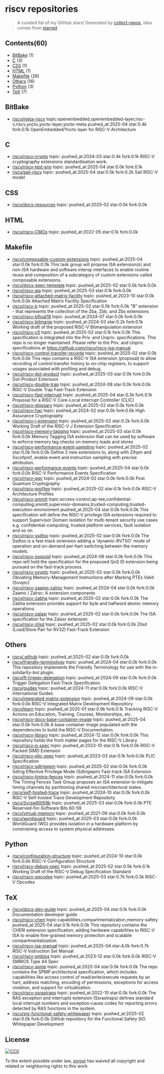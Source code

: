 # riscv repositories


> A curated list of my GitHub stars!  Generated by [collect-repos](https://github.com/zoroqi/collect-repos), idea comes from [starred](https://github.com/maguowei/starred)  


## Contents(60)

- [BitBake](#bitbake) (1)
- [C](#c) (3)
- [CSS](#css) (1)
- [HTML](#html) (1)
- [Makefile](#makefile) (28)
- [Others](#others) (16)
- [Python](#python) (3)
- [TeX](#tex) (7)

## BitBake

- [riscv/meta-riscv](https://github.com/riscv/meta-riscv) topic:openembedded,openembedded-layer,risc-v,riscv,yocto,yocto-layer,yocto-meta pushed_at:2025-04 star:0.4k fork:0.1k OpenEmbedded/Yocto layer for RISC-V Architecture

## C

- [riscv/riscv-crypto](https://github.com/riscv/riscv-crypto) topic: pushed_at:2024-03 star:0.4k fork:0.1k RISC-V cryptography extensions standardisation work.
- [riscv/riscv-test-env](https://github.com/riscv/riscv-test-env) topic: pushed_at:2025-04 star:0.0k fork:0.1k 
- [riscv/sail-riscv](https://github.com/riscv/sail-riscv) topic: pushed_at:2025-04 star:0.5k fork:0.2k Sail RISC-V model

## CSS

- [riscv/docs-resources](https://github.com/riscv/docs-resources) topic: pushed_at:2025-02 star:0.0k fork:0.0k 

## HTML

- [riscv/riscv-CMOs](https://github.com/riscv/riscv-CMOs) topic: pushed_at:2022-05 star:0.1k fork:0.0k 

## Makefile

- [riscv/composable-custom-extensions](https://github.com/riscv/composable-custom-extensions) topic: pushed_at:2025-04 star:0.0k fork:0.0k This task group will propose ISA extension(s) and non-ISA hardware and software interop interfaces to enable routine reuse and composition of a subcategory of custom extensions called composable extensions.
- [riscv/docs-spec-template](https://github.com/riscv/docs-spec-template) topic: pushed_at:2025-02 star:0.0k fork:0.0k 
- [riscv/riscv-aia](https://github.com/riscv/riscv-aia) topic: pushed_at:2025-03 star:0.1k fork:0.0k 
- [riscv/riscv-attached-matrix-facility](https://github.com/riscv/riscv-attached-matrix-facility) topic: pushed_at:2023-10 star:0.0k fork:0.0k Attached Matrix Facility Specification
- [riscv/riscv-b](https://github.com/riscv/riscv-b) topic: pushed_at:2025-02 star:0.0k fork:0.0k "B" extension - that represents the collection of the Zba, Zbb, and Zbs extensions 
- [riscv/riscv-bfloat16](https://github.com/riscv/riscv-bfloat16) topic: pushed_at:2024-07 star:0.0k fork:0.0k 
- [riscv/riscv-bitmanip](https://github.com/riscv/riscv-bitmanip) topic: pushed_at:2024-03 star:0.2k fork:0.1k Working draft of the proposed RISC-V Bitmanipulation extension
- [riscv/riscv-cfi](https://github.com/riscv/riscv-cfi) topic: pushed_at:2025-02 star:0.1k fork:0.0k This specification is integrated into the Priv. and Unpriv. specifications. This repo is no longer maintained. Please refer to the Priv. and Unpriv. specifications at https://github.com/riscv/riscv-isa-manual
- [riscv/riscv-control-transfer-records](https://github.com/riscv/riscv-control-transfer-records) topic: pushed_at:2025-02 star:0.0k fork:0.0k This repo contains a RISC-V ISA extension (proposal) to allow recording of control transfer history to on-chip registers, to support usages associated with profiling and debug.
- [riscv/riscv-dot-product](https://github.com/riscv/riscv-dot-product) topic: pushed_at:2025-03 star:0.0k fork:0.0k Dot-Product Extension
- [riscv/riscv-double-trap](https://github.com/riscv/riscv-double-trap) topic: pushed_at:2024-08 star:0.0k fork:0.0k RISC-V Double Trap Fast-Track Extension
- [riscv/riscv-fast-interrupt](https://github.com/riscv/riscv-fast-interrupt) topic: pushed_at:2025-04 star:0.3k fork:0.1k Proposal for a RISC-V Core-Local Interrupt Controller (CLIC)
- [riscv/riscv-glossary](https://github.com/riscv/riscv-glossary) topic: pushed_at:2025-02 star:0.0k fork:0.0k 
- [riscv/riscv-hac](https://github.com/riscv/riscv-hac) topic: pushed_at:2024-02 star:0.0k fork:0.0k  High Assurance Cryptography
- [riscv/riscv-j-extension](https://github.com/riscv/riscv-j-extension) topic: pushed_at:2025-02 star:0.2k fork:0.0k Working Draft of the RISC-V J Extension Specification
- [riscv/riscv-memory-tagging](https://github.com/riscv/riscv-memory-tagging) topic: pushed_at:2025-03 star:0.0k fork:0.0k Memory Tagging ISA extension that can be used by software to enforce memory tag checks on memory loads and stores
- [riscv/riscv-performance-event-sampling](https://github.com/riscv/riscv-performance-event-sampling) topic: pushed_at:2025-02 star:0.0k fork:0.0k Define 2 new extensions to, along with Zihpm and Sscofpmf, enable event and instruction sampling with precise attribution.
- [riscv/riscv-performance-events](https://github.com/riscv/riscv-performance-events) topic: pushed_at:2025-04 star:0.0k fork:0.0k RISC-V Performance Events Specification
- [riscv/riscv-pqc](https://github.com/riscv/riscv-pqc) topic: pushed_at:2024-02 star:0.0k fork:0.0k Post Quantum Cryptography
- [riscv/riscv-profiles](https://github.com/riscv/riscv-profiles) topic: pushed_at:2025-02 star:0.1k fork:0.0k RISC-V Architecture Profiles
- [riscv/riscv-smmtt](https://github.com/riscv/riscv-smmtt) topic:access-control,ap-tee,confidential-computing,smmtt,supervisor-domains,trusted-computing,trusted-execution-environment pushed_at:2025-04 star:0.0k fork:0.0k This specification will define the RISC-V privilege ISA extensions required to support Supervisor Domain isolation for multi-tenant security use cases e.g. confidential-computing, trusted platform services, fault isolation and so on.
- [riscv/riscv-ssdtso](https://github.com/riscv/riscv-ssdtso) topic: pushed_at:2025-02 star:0.0k fork:0.0k The Ssdtso is a fast-track extension adding a 'dynamic-RVTSO' mode of operation and on-demand per-hart switching between the memory models.
- [riscv/riscv-ssqosid](https://github.com/riscv/riscv-ssqosid) topic: pushed_at:2024-06 star:0.0k fork:0.0k This repo will hold the specification for the proposed QoS ID extension being pursued on the fast-track process.
- [riscv/riscv-svvptc](https://github.com/riscv/riscv-svvptc) topic: pushed_at:2025-02 star:0.0k fork:0.0k Obviating Memory-Management Instructions after Marking PTEs Valid (Svvptc)
- [riscv/riscv-zaamo-zalrsc](https://github.com/riscv/riscv-zaamo-zalrsc) topic: pushed_at:2024-04 star:0.0k fork:0.0k Zaamo / Zalrsc: A extension components
- [riscv/riscv-zabha](https://github.com/riscv/riscv-zabha) topic: pushed_at:2025-02 star:0.0k fork:0.0k The Zabha extension provides support for byte and halfword atomic memory operations.
- [riscv/riscv-zalasr](https://github.com/riscv/riscv-zalasr) topic: pushed_at:2025-02 star:0.0k fork:0.0k The ISA specification for the Zalasr extension.
- [riscv/riscv-zilsd](https://github.com/riscv/riscv-zilsd) topic: pushed_at:2025-02 star:0.0k fork:0.0k Zilsd (Load/Store Pair for RV32) Fast-Track Extension

## Others

- [riscv/.github](https://github.com/riscv/.github) topic: pushed_at:2025-02 star:0.0k fork:0.0k 
- [riscv/friendly-terminology](https://github.com/riscv/friendly-terminology) topic: pushed_at:2024-04 star:0.0k fork:0.0k This repository implements the Friendly Terminology for use with the in-solidarity-bot plugin.
- [riscv/ft-trigger-delegation](https://github.com/riscv/ft-trigger-delegation) topic: pushed_at:2024-09 star:0.0k fork:0.0k Trigger Delegation Fast-Track Specification
- [riscv/guides](https://github.com/riscv/guides) topic: pushed_at:2024-11 star:0.0k fork:0.0k RISC-V International Guides
- [riscv/integrated-matrix-extension](https://github.com/riscv/integrated-matrix-extension) topic: pushed_at:2024-09 star:0.0k fork:0.0k RISC-V Integrated Matrix Development Repository
- [riscv/learn](https://github.com/riscv/learn) topic: pushed_at:2025-01 star:0.9k fork:0.1k Tracking RISC-V Actions on Education, Training, Courses, Monitorships, etc. 
- [riscv/riscv-docs-base-container-image](https://github.com/riscv/riscv-docs-base-container-image) topic: pushed_at:2025-04 star:0.0k fork:0.0k A base container image populated with the dependencies to build the RISC-V Documentation.
- [riscv/riscv-library](https://github.com/riscv/riscv-library) topic: pushed_at:2024-12 star:0.0k fork:0.0k This repository holds the front matter pages for the RISC-V Library
- [riscv/riscv-p-spec](https://github.com/riscv/riscv-p-spec) topic: pushed_at:2023-10 star:0.1k fork:0.0k RISC-V Packed SIMD Extension
- [riscv/riscv-plic-spec](https://github.com/riscv/riscv-plic-spec) topic: pushed_at:2023-03 star:0.1k fork:0.0k PLIC Specification
- [riscv/riscv-sdtrigepm](https://github.com/riscv/riscv-sdtrigepm) topic: pushed_at:2025-02 star:0.0k fork:0.0k Sdtrig Effective Privilege Mode (Sdtrigepm) Fast-track ISA Extension
- [riscv/riscv-timing-fences](https://github.com/riscv/riscv-timing-fences) topic: pushed_at:2024-11 star:0.0k fork:0.0k The Timing Fences Task Group proposes an ISA extension to mitigate timing channels by partitioning shared microarchitectural states.
- [riscv/self-hosted-trace](https://github.com/riscv/self-hosted-trace) topic: pushed_at:2024-10 star:0.0k fork:0.0k RISC-V Self-hosted Trace Development Repositoty
- [riscv/Svrsw60t59b](https://github.com/riscv/Svrsw60t59b) topic: pushed_at:2025-03 star:0.0k fork:0.0k PTE Reserved-for-Software Bits 60-59
- [riscv/virtual-memory](https://github.com/riscv/virtual-memory) topic: pushed_at:2021-09 star:0.0k fork:0.0k 
- [riscv/wordguard](https://github.com/riscv/wordguard) topic: pushed_at:2025-03 star:0.0k fork:0.0k WorldGuard (WG) provides isolation in a hardware platform by constraining access to system physical addresses.

## Python

- [riscv/configuration-structure](https://github.com/riscv/configuration-structure) topic: pushed_at:2024-10 star:0.0k fork:0.0k RISC-V Configuration Structure
- [riscv/riscv-debug-spec](https://github.com/riscv/riscv-debug-spec) topic: pushed_at:2025-02 star:0.5k fork:0.1k Working Draft of the RISC-V Debug Specification Standard
- [riscv/riscv-opcodes](https://github.com/riscv/riscv-opcodes) topic: pushed_at:2025-03 star:0.7k fork:0.3k RISC-V Opcodes

## TeX

- [riscv/docs-dev-guide](https://github.com/riscv/docs-dev-guide) topic: pushed_at:2025-04 star:0.1k fork:0.0k Documentation developer guide
- [riscv/riscv-cheri](https://github.com/riscv/riscv-cheri) topic:capabilities,compartmentalization,memory-safety pushed_at:2025-04 star:0.1k fork:0.0k This repository contains the CHERI extension specification, adding hardware capabilities to RISC-V ISA to enable fine-grained memory protection and scalable compartmentalization.
- [riscv/riscv-isa-manual](https://github.com/riscv/riscv-isa-manual) topic: pushed_at:2025-04 star:4.0k fork:0.7k RISC-V Instruction Set Manual
- [riscv/riscv-smbios](https://github.com/riscv/riscv-smbios) topic: pushed_at:2023-12 star:0.0k fork:0.0k RISC-V SMBIOS Type 44 Spec
- [riscv/riscv-spmp](https://github.com/riscv/riscv-spmp) topic: pushed_at:2025-04 star:0.0k fork:0.0k The repo contains the SPMP architectural specification, which includes capabilities like access control of read/write/execute requests by an hart, address matching, encoding of permissions, exceptions for access violation, and support for virtualization.
- [riscv/riscv-ssrastraps](https://github.com/riscv/riscv-ssrastraps) topic: pushed_at:2022-10 star:0.0k fork:0.0k The RAS exception and interrupts extension (Ssrastraps) defines standard local interrupt numbers and exception-cause codes for reporting errors detected by RAS functions in the system.
- [riscv/sig-functional-safety-whitepaper](https://github.com/riscv/sig-functional-safety-whitepaper) topic: pushed_at:2025-02 star:0.0k fork:0.0k GitHub repository for the Functional Safety SIG Whitepaper Development


## License

[![CC0](http://mirrors.creativecommons.org/presskit/buttons/88x31/svg/cc-zero.svg)](https://creativecommons.org/publicdomain/zero/1.0/)

To the extent possible under law, [zoroqi](https://github.com/zoroqi) has waived all copyright and related or neighboring rights to this work.
